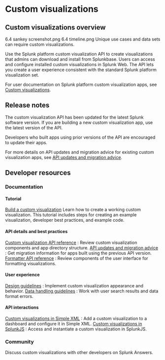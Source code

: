 # Custom visualizations

## Custom visualizations overview

6.4 sankey screenshot.png 6.4 timeline.png
Unique use cases and data sets can require custom visualizations.

Use the Splunk platform custom visualization API to create visualizations that admins can download and install from Splunkbase. Users can access and configure installed custom visualizations in Splunk Web. The API lets you create a user experience consistent with the standard Splunk platform visualization set.

For user documentation on Splunk platform custom visualization apps, see [Custom visualizations](http://docs.splunk.com/Documentation/CustomViz).

## Release notes

The custom visualization API has been updated for the latest Splunk software version. If you are building a new custom visualization app, use the latest version of the API.

Developers who built apps using prior versions of the API are encouraged to update their apps.

For more details on API updates and migration advice for existing custom visualization apps, see [API updates and migration advice](http://docs.splunk.com/Documentation/Splunk/8.0.0/AdvancedDev/CustomVizDevMigration).

## Developer resources

### Documentation

#### Tutorial

[Build a custom visualization](http://docs.splunk.com/Documentation/Splunk/8.0.0/AdvancedDev/CustomVizTutorial)
Learn how to create a working custom visualization. This tutorial includes steps for creating an example visualization, developer best practices, and example code.

#### API details and best practices

[Custom visualization API reference](http://docs.splunk.com/Documentation/Splunk/8.0.0/AdvancedDev/CustomVizApiRef) : Review custom visualization components and app directory structure.
[API updates and migration advice](http://docs.splunk.com/Documentation/Splunk/8.0.0/AdvancedDev/CustomVizDevMigration) : Get migration information for apps built using the previous API version.
[Formatter API reference](http://docs.splunk.com/Documentation/Splunk/8.0.0/AdvancedDev/CustomVizFormatterApiRef) : Review components of the user interface for formatting visualizations.

#### User experience

[Design guidelines](http://docs.splunk.com/Documentation/Splunk/8.0.0/AdvancedDev/CustomVizDesign) : Implement custom visualization appearance and behavior.
[Data handling guidelines](http://docs.splunk.com/Documentation/Splunk/8.0.0/AdvancedDev/CustomVizDataBestPractices) : Work with user search results and data format errors.

#### API interactions

[Custom visualizations in Simple XML](http://docs.splunk.com/Documentation/Splunk/8.0.0/AdvancedDev/CustomVizXML) : Add a custom visualization to a dashboard and configure it in Simple XML.
[Custom visualizations in SplunkJS](http://docs.splunk.com/Documentation/Splunk/8.0.0/AdvancedDev/CustomVizSplunkJS) : Access and instantiate a custom visualization in SplunkJS.

### Community

Discuss custom visualizations with other developers on Splunk Answers.